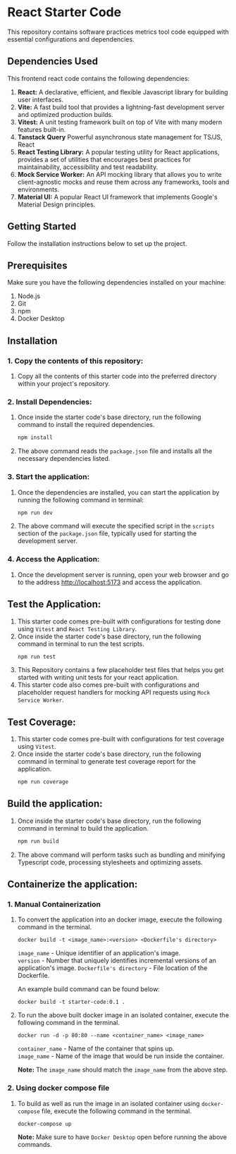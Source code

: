 # React Starter Code

This repository contains software practices metrics tool code equipped with
essential configurations and dependencies.

## Dependencies Used

This frontend react code contains the following dependencies:

1. **React:** A declarative, efficient, and flexible Javascript library for
   building user interfaces.
2. **Vite:** A fast build tool that provides a lightning-fast development server
   and optimized production builds.
3. **Vitest:** A unit testing framework built on top of Vite with many modern
   features built-in.
4. **Tanstack Query** Powerful asynchronous state management for TS/JS, React
5. **React Testing Library:** A popular testing utility for React applications,
   provides a set of utilities that encourages best practices for
   maintainability, accessibility and test readability.
6. **Mock Service Worker:** An API mocking library that allows you to write
   client-agnostic mocks and reuse them across any frameworks, tools and
   environments.
7. **Material UI:** A popular React UI framework that implements Google's
   Material Design principles.

## Getting Started

Follow the installation instructions below to set up the project.

## Prerequisites

Make sure you have the following dependencies installed on your machine:

1. Node.js
2. Git
3. npm
4. Docker Desktop

## Installation

### 1. Copy the contents of this repository:

1. Copy all the contents of this starter code into the preferred directory
   within your project's repository.

### 2. Install Dependencies:

1. Once inside the starter code's base directory, run the following command to
   install the required dependencies.
   ```bash
   npm install
   ```
2. The above command reads the `package.json` file and installs all the
   necessary dependencies listed.

### 3. Start the application:

1. Once the dependencies are installed, you can start the application by running
   the following command in terminal:
   ```bash
   npm run dev
   ```
2. The above command will execute the specified script in the `scripts` section
   of the `package.json` file, typically used for starting the development
   server.

### 4. Access the Application:

1. Once the development server is running, open your web browser and go to the
   address [http://localhost:5173](http://localhost:5173) and access the
   application.

## Test the Application:

1.  This starter code comes pre-built with configurations for testing done using
    `Vitest` and `React Testing Library`.
2.  Once inside the starter code's base directory, run the following command in
    terminal to run the test scripts.
    ```bash
    npm run test
    ```
3.  This Repository contains a few placeholder test files that helps you get
    started with writing unit tests for your react application.
4.  This starter code also comes pre-built with configurations and placeholder
    request handlers for mocking API requests using `Mock Service Worker`.

## Test Coverage:

1.  This starter code comes pre-built with configurations for test coverage
    using `Vitest`.
2.  Once inside the starter code's base directory, run the following command in
    terminal to generate test coverage report for the application.
    ```bash
    npm run coverage
    ```

## Build the application:

1.  Once inside the starter code's base directory, run the following command in
    terminal to build the application.
    ```bash
    npm run build
    ```
2.  The above command will perform tasks such as bundling and minifying
    Typescript code, processing stylesheets and optimizing assets.

## Containerize the application:

### 1. Manual Containerization

1.  To convert the application into an docker image, execute the following
    command in the terminal.

    ```docker-compose
    docker build -t <image_name>:<version> <Dockerfile's directory>
    ```

    `image_name` - Unique identifier of an application's image.  
    `version` - Number that uniquely identifies incremental versions of an
    application's image. `Dockerfile's directory` - File location of the
    Dockerfile.

    An example build command can be found below:

    ```docker-compose
    docker build -t starter-code:0.1 .
    ```

2.  To run the above built docker image in an isolated container, execute the
    following command in the terminal.

    ```docker-compose
    docker run -d -p 80:80 --name <container_name> <image_name>
    ```

    `container_name` - Name of the container that spins up.  
    `image_name` - Name of the image that would be run inside the container.

    **Note:** The `image_name` should match the `image_name` from the above
    step.

### 2. Using docker compose file

1.  To build as well as run the image in an isolated container using
    `docker-compose` file, execute the following command in the terminal.

    ```docker-compose
    docker-compose up
    ```

    **Note:** Make sure to have `Docker Desktop` open before running the above
    commands.
